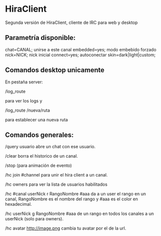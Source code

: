 # HiraClient

Segunda versión de HiraClient, cliente de IRC para web y desktop

## Parametría disponible:

chat=CANAL; unirse a este canal
embedded=yes; modo embebido forzado
nick=NICK; nick inicial
connect=yes; autoconectar
skin=dark|light|custom;

## Comandos desktop unicamente

En pestaña server:

/log_route

para ver los logs y

/log_route /nueva/ruta

para establecer una nueva ruta

## Comandos generales:

/query usuario
abre un chat con ese usuario.

/clear
borra el historico de un canal.

/stop
(para animación de evento)

/hc join #channel
para unir el hira client a un canal.

/hc owners
para ver la lista de usuarios habilitados

/hc #canal userNick r RangoNombre #aaa
da a un user el rango en un canal, RangoNombre es el nombre del rango y #aaa es el color en hexadecimal.

/hc userNick g RangoNombre #aaa
de un rango en todos los canales a un userNick (solo para owners).

/hc avatar http://image.png
cambia tu avatar por el de la url.
